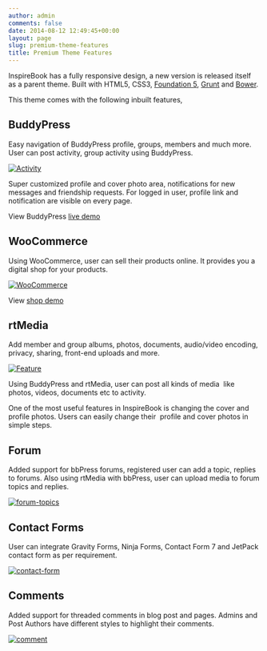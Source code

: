 ```yaml
---
author: admin
comments: false
date: 2014-08-12 12:49:45+00:00
layout: page
slug: premium-theme-features
title: Premium Theme Features
---
```


InspireBook has a fully responsive design, a new version is released itself as a parent theme. Built with HTML5, CSS3, [Foundation 5](http://foundation.zurb.com/), [Grunt](http://gruntjs.com/) and [Bower](http://bower.io/).

This theme comes with the following inbuilt features,


## BuddyPress


Easy navigation of BuddyPress profile, groups, members and much more. User can post activity, group activity using BuddyPress.

[![Activity](https://rtcamp.com/wp-content/uploads/2014/02/activity.png)](https://rtcamp.com/wp-content/uploads/2014/02/activity.png)

Super customized profile and cover photo area, notifications for new messages and friendship requests. For logged in user, profile link and notification are visible on every page.

View BuddyPress [live demo](http://demo.rtcamp.com/rtmedia/?theme=InspireBook)


## WooCommerce


Using WooCommerce, user can sell their products online. It provides you a digital shop for your products.

[![WooCommerce](https://rtcamp.com/wp-content/uploads/2014/02/woocommerce.png)](https://rtcamp.com/wp-content/uploads/2014/02/woocommerce.png)

View [shop demo](http://demo.rtcamp.com/rtmedia/shop/?theme=InspireBook)


## rtMedia


Add member and group albums, photos, documents, audio/video encoding, privacy, sharing, front-end uploads and more.

[![Feature](https://rtcamp.com/wp-content/uploads/2014/02/feature.png)](https://rtcamp.com/wp-content/uploads/2014/02/feature.png)

Using BuddyPress and rtMedia, user can post all kinds of media  like photos, videos, documents etc to activity.

One of the most useful features in InspireBook is changing the cover and profile photos. Users can easily change their  profile and cover photos in simple steps.


## Forum


Added support for bbPress forums, registered user can add a topic, replies to forums. Also using rtMedia with bbPress, user can upload media to forum topics and replies.

[![forum-topics](https://rtcamp.com/wp-content/uploads/2014/02/forum-topics.png)](https://rtcamp.com/wp-content/uploads/2014/02/forum-topics.png)


## Contact Forms


User can integrate Gravity Forms, Ninja Forms, Contact Form 7 and JetPack contact form as per requirement.

[![contact-form](https://rtcamp.com/wp-content/uploads/2014/02/contact-form.png)](https://rtcamp.com/wp-content/uploads/2014/02/contact-form.png)


## Comments


Added support for threaded comments in blog post and pages. Admins and Post Authors have different styles to highlight their comments.

[![comment](https://rtcamp.com/wp-content/uploads/2014/02/comment.png)](https://rtcamp.com/wp-content/uploads/2014/02/comment.png)
